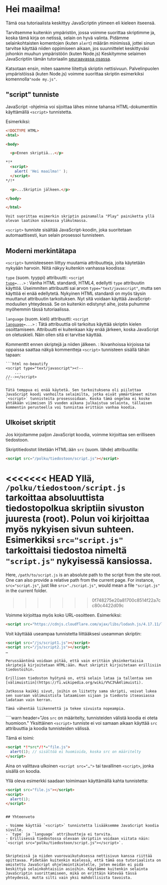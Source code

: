 # Hei maailma!

Tämä osa tutoriaalista keskittyy JavaScriptin ytimeen eli kieleen itseensä.

Tarvitsemme kuitenkin ympäristön, jossa voimme suorittaa skriptimme ja, koska tämä kirja on netissä, selain on hyvä valinta. Pidämme selainkohtaisten komentojen (kuten `alert`) määrän minimissä, jottei sinun tarvitse käyttää niiden oppimiseen aikaan, jos suunnittelet keskittyväsi johonkin muuhun ympäristöön (kuten Node.js) Keskitymme selaimen JavaScriptiin tämän tutoriaalin [seuraavassa osassa](/ui).

Katsotaan ensin, miten saamme liitettyä skriptin nettisivuun. Palvelinpuolen ympäristöissä (kuten Node.js) voimme suorittaa skriptin esimerkiksi komennolla`"node my.js"`.


## "script" tunniste

JavaScript -ohjelmia voi sijoittaa lähes minne tahansa HTML-dokumenttiin käyttämällä `<script>` tunnistetta.

Esimerkiksi:

```html run height=100
<!DOCTYPE HTML>
<html>

<body>

  <p>Ennen skriptiä...</p>

*!*
  <script>
    alert( 'Hei maailma!' );
  </script>
*/!*

  <p>...Skriptin jälkeen.</p>

</body>

</html>
```

```online
Voit suorittaa esimerkin skriptin painamalla "Play" painiketta yllä olevan laatikon oikeassa yläkulmassa.
```

`<script>` tunniste sisältää JavaScript-koodin, joka suoritetaan automaattisesti, kun selain prosessoi tunnisteen.


## Moderni merkintätapa

`<script>` tunnisteeseen liittyy muutamia attribuutteja, joita käytetään nykyään harvoin. Niitä näkyy kuitenkin vanhassa koodissa:

`type` (suom. tyyppi) attribuutti: <code>&lt;script <u>type</u>=...&gt;</code>
: Vanha HTML standardi, HTML4, edellytti `type` attribuutin käyttöä. Useimmiten attribuutti sai arvon `type="text/javascript"`, mutta sen käyttöä ei enää edellytetä. Nykyinen HTML standardi on myös täysin muuttanut attribuutin tarkoituksen. Nyt sitä voidaan käyttää JavaScript-moduulien yhteydessä. Se on kuitenkin edistynyt aihe, josta puhumme myöhemmin tässä tutoriaalissa.

`language` (suom. kieli) attribuutti: <code>&lt;script <u>language</u>=...&gt;</code>
: Tätä attribuuttia oli tarkoitus käyttää skriptin kielen osoittamiseen. Attribuutti ei kuitenkaan käy enää järkeen, koska JavaScript on oletuskieli. Näin ollen sitä ei tarvitse käyttää.

Kommenttit ennen skriptejä ja niiden jälkeen.
: Ikivanhoissa kirjoissa tai oppaissa saattaa näkyä kommentteja `<script>` tunnisteen sisällä tähän tapaan:

    ```html no-beautify
    <script type="text/javascript"><!--
        ...
    //--></script>
    ```

    Tätä temppua ei enää käytetä. Sen tarkoituksena oli piilottaa JavaScript koodi vanhoilta selaimilta, jotka eivät ymmärtäneet miten `<script>` tunnisteita prosessoidaan. Koska tämä ongelma ei koske yhtäkään viimeisen 15 vuoden aikana julkaistua selainta, tällaisen kommentin perusteella voi tunnistaa erittäin vanhaa koodia.


## Ulkoiset skriptit

Jos kirjoitamme paljon JavaScript koodia, voimme kirjoittaa sen erilliseen tiedostoon.

Skriptitiedostot liitetään HTML:ään `src` (suom. lähde) attribuutilla:

```html
<script src="/polku/tiedostoon/script.js"></script>
```

<<<<<<< HEAD
Yllä, `/polku/tiedostoon/script.js` tarkoittaa absoluuttista tiedostopolkua skriptiin sivuston juuresta (root). Polun voi kirjoittaa myös nykyisen sivun suhteen. Esimerkiksi `src="script.js"` tarkoittaisi tiedostoa nimeltä `"script.js"` nykyisessä kansiossa.
=======
Here, `/path/to/script.js` is an absolute path to the script from the site root. One can also provide a relative path from the current page. For instance, `src="script.js"`, just like `src="./script.js"`, would mean a file `"script.js"` in the current folder.
>>>>>>> 0f748275e20a81700c8514f22a7cc80c4422d09c

Voimme kirjoittaa myös koko URL-osoitteen. Esimerkiksi:

```html
<script src="https://cdnjs.cloudflare.com/ajax/libs/lodash.js/4.17.11/lodash.js"></script>
```

Voit käyttäää useampaa tunnistetta liittääksesi useamman skriptin:

```html
<script src="/js/script1.js"></script>
<script src="/js/script2.js"></script>
…
```

```smart
Perussääntönä voidaan pitää, että vain erittäin yksinkertaisia skriptejä kirjoitetaan HTML:ään. Muut skriptit kirjoitetaan erillisiin tiedostoihin.

Erillisen tiedoston hyötynä on, että selain lataa ja tallentaa sen [välimuistiin](https://fi.wikipedia.org/wiki/V%C3%A4limuisti).

Jatkossa kaikki sivut, joihin on liitetty sama skripti, voivat lukea sen suoraan välimuistista lataamisen sijaan ja tiedosto itseasiassa ladataan vain kerran.

Tämä vähentää liikennettä ja tekee sivuista nopeampia.
```

````warn header="Jos `src` on määritelty, tunnisteiden välistä koodia ei oteta huomioon."
Yksittäinen `<script>` tunniste ei voi samaan aikaan käyttää `src` attribuuttia ja koodia tunnisteiden välissä.

Tämä ei toimi:

```html
<script *!*src*/!*="file.js">
  alert(1); // sisältöä ei huomioida, koska src on määritelty
</script>
```

Aina on valittava ulkoinen `<script src="…">` tai tavallinen `<script>`, jonka sisällä on koodia.

Yllä oleva esimerkki saadaan toimimaan käyttämällä kahta tunnistetta:

```html
<script src="file.js"></script>
<script>
  alert(1);
</script>
```
````

## Yhteenveto

- Voimme käyttää `<script>` tunnistetta lisääksemme JavaScript koodia sivulle.
- `type` ja `language` attribuutteja ei tarvita.
- Erillisessä tiedostossa olevaan skriptiin voidaan viitata näin: `<script src="polku/tiedostoon/script.js"></script>`.


Skripteissä ja niiden vuorovaikutuksessa nettisivun kanssa riittää opittavaa. Pidetään kuitenkin mielessä, että tämä osa tutoriaalista on omistettu JavaScript ohjelmointikielelle, joten meidän ei pidä keskittyä selainkohtaisiin asioihin. Käytämme kuitenkin selainta JavaScriptin suorittamiseen, mikä on erittäin kätevää tässä yhteydessä, mutta silti vain yksi mahdollisista tavoista.
